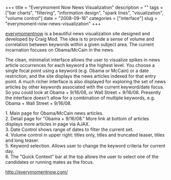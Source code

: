 +++
title = "Everymoment Now News Visualization"
description = ""
tags = ["bar charts", "filtering", "information design", "spark lines", "visualization", "volume control"]
date = "2008-09-16"
categories = ["interface"]
slug = "everymoment-now-news-visualization"
+++


<p><a href="http://everymomentnow.com/">everymomentnow</a> is a beautiful news visualization site designed and developed by Craig Mod. The idea is to provide a sense of volume and correlation between keywords within a given subject area. The current incarnation focuses on Obama/McCain in the news. </p>
<p>The clean, minimalist interface allows the user to visualize spikes in news article occurrences for each keyword a the highest level. You choose a single focal point using a keyword (e.g. Obama or McCain) or a date restriction, and the site displays the news articles indexed for that entry point. A much richer interface is also displayed for exploring the set of news articles by other keywords associated with the current keyword/date focus. So you could look at Obama + 9/16/08, or Wall Street + 9/16/08. Presently the interface doesn't allow for a combination of multiple keywords, e.g. Obama + Wall Street + 9/16/08.</p>
<div id="screens-full" class="clear"><div class="caption">1. Main page for Obama/McCain news articles.</div><div class="fullimg clear"><a href="//media.konigi.com/interface/everymomentnow-1.png" class="group" rel="group" title="1. Main page for Obama/McCain news articles."><img src="//media.konigi.com/interface/everymomentnow-1.png" alt="" class="img-responsive"></a></div></div><div id="screens-full" class="clear"><div class="caption">2. Detail page for &quot;Obama + 9/16/08.&quot; More link at bottom of articles displays more articles in page via AJAX.</div><div class="fullimg clear"><a href="//media.konigi.com/interface/everymomentnow-2.png" class="group" rel="group" title="2. Detail page for &quot;Obama + 9/16/08.&quot; More link at bottom of articles displays more articl..."><img src="//media.konigi.com/interface/everymomentnow-2.png" alt="" class="img-responsive"></a></div></div><div id="screens-full" class="clear"><div class="caption">3. Date Control shows range of dates to filter the current set.</div><div class="fullimg clear"><a href="//media.konigi.com/interface/everymomentnow-3.png" class="group" rel="group" title="3. Date Control shows range of dates to filter the current set."><img src="//media.konigi.com/interface/everymomentnow-3.png" alt="" class="img-responsive"></a></div></div><div id="screens-full" class="clear"><div class="caption">4. Volume control in upper right: titles only, titles and truncated teaser, titles and long teaser.</div><div class="fullimg clear"><a href="//media.konigi.com/interface/everymomentnow-4.png" class="group" rel="group" title="4. Volume control in upper right: titles only, titles and truncated teaser, titles and long teaser."><img src="//media.konigi.com/interface/everymomentnow-4.png" alt="" class="img-responsive"></a></div></div><div id="screens-full" class="clear"><div class="caption">5. Keyword selection. Allows user to change the keyword criteria for current day.</div><div class="fullimg clear"><a href="//media.konigi.com/interface/everymomentnow-5.png" class="group" rel="group" title="5. Keyword selection. Allows user to change the keyword criteria for current day."><img src="//media.konigi.com/interface/everymomentnow-5.png" alt="" class="img-responsive"></a></div></div><div id="screens-full" class="clear"><div class="caption">6. The &quot;Quick Context&quot; bar at the top allows the user to select one of the candidates or running mates as the focus.</div><div class="fullimg clear"><a href="//media.konigi.com/interface/everymomentnow-6.png" class="group" rel="group" title="6. The &quot;Quick Context&quot; bar at the top allows the user to select one of the candidates or r..."><img src="//media.konigi.com/interface/everymomentnow-6.png" alt="" class="img-responsive"></a></div></div>        
<p><a href="http://everymomentnow.com/">http://everymomentnow.com/</a></p>

